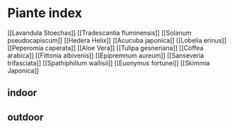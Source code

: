 # Piante index

[[Lavandula Stoechas]]
[[Tradescantia fluminensis]]
[[Solanum pseudocapiscum]]
[[Hedera Helix]]
[[Acucuba japonica]]
[[Lobelia erinus]]
[[Peperomia caperata]]
[[Aloe Vera]]
[[Tulipa gesneriana]]
[[Coffea arabica]]
[[Fittonia albivenis]]
[[Epipremnum aureum]]
[[Sanseveria trifasciata]]
[[Spathiphillum wallisii]]
[[Euonymus fortunei]]
[[Skimmia Japonica]]




## indoor



## outdoor